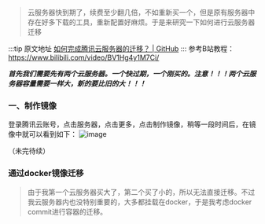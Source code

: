 > 云服务器快到期了，续费至少翻几倍，不如重新买一个，但是原有服务器中存在好多下载的工具，重新配置好麻烦。于是来研究一下如何进行云服务器迁移

  :::tip 原文地址
  [如何完成腾讯云服务器的迁移？ | GitHub](https://github.com/jynba/jynba.github.io/issues/35)
  :::
  参考B站教程：https://www.bilibili.com/video/BV1Hg4y1M7Ci/

_**首先我们需要先有两个云服务器。一个快过期，一个刚买的。注意！！！两个云服务器容量需要一样大，新的要比旧的大！！！**_

### 一、制作镜像
登录腾讯云账号，点击服务器，点击更多，点击制作镜像，稍等一段时间后，在镜像中就可以看到如下：
![image](https://github.com/jynba/jynba.github.io/assets/75623303/04cb4db4-48a6-44ab-bb8a-e123449c10b1)

（未完待续）


### 通过docker镜像迁移
> 由于我第一个云服务器买大了，第二个买了小的，所以无法直接迁移。不过我云服务器内也没特别重要的，大多都挂载在docker，于是我考虑docker commit进行容器的迁移。

